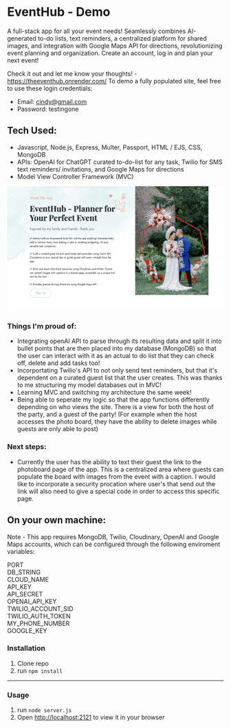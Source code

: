 # EventHub - Demo
A full-stack app for all your event needs! Seamlessly combines AI-generated to-do lists, text reminders, a centralized platform for shared images, and integration with Google Maps API for directions, revolutionizing event planning and organization. Create an account, log in and plan your next event!

Check it out and let me know your thoughts! - https://theeventhub.onrender.com/
To demo a fully populated site, feel free to use these login credentials:
- Email: cindy@gmail.com
- Password: testingone

## Tech Used:
- Javascript, Node.js, Express, Multer, Passport, HTML / EJS, CSS, MongoDB
- APIs: OpenAI for ChatGPT curated to-do-list for any task, Twilio for SMS text reminders/ invitations, and Google Maps for directions
- Model View Controller Framework (MVC) 

![EventHub](public/imgs/readme.png)

### Things I'm proud of:
- Integrating openAI API to parse through its resulting data and split it into bullet points that are then placed into my database (MongoDB) so that the user can interact with it as an actual to do list that they can check off, delete and add tasks too!
- Incorportating Twilio's API to not only send text reminders, but that it's dependent on a curated guest list that the user creates. This was thanks to me structuring my model databases out in MVC!
- Learning MVC and switching my architecture the same week!
- Being able to seperate my logic so that the app functions differently depending on who views the site. There is a view for both the host of the party, and a guest of the party! (For example when the host accesses the photo board, they have the ability to delete images while guests are only able to post)

### Next steps:
- Currently the user has the ability to text their guest the link to the photoboard page of the app. This is a centralized area where guests can populate the board with images from the event with a caption. I would like to incorporate a security procation where user's that send out the link will also need to give a special code in order to access this specific page.

## On your own machine: 
Note - This app requires MongoDB, Twilio, Cloudinary, OpenAI and Google Maps accounts, which can be configured through the following enviroment variables: 

PORT\
DB_STRING\
CLOUD_NAME\
API_KEY\
API_SECRET\
OPENAI_API_KEY\
TWILIO_ACCOUNT_SID\
TWILIO_AUTH_TOKEN\
MY_PHONE_NUMBER\
GOOGLE_KEY

### Installation

1. Clone repo
2. run `npm install`

---

### Usage

1. run `node server.js`
2. Open [http://localhost:2121](http://localhost:2121) to view it in your browser